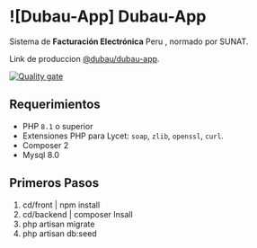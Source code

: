 # ![Dubau-App] Dubau-App
Sistema de **Facturación Electrónica** Peru , normado por SUNAT.   

Link de produccion [@dubau/dubau-app](http://dubaumetalindustria.com/dubau/).

[![Quality gate](https://sonarcloud.io/api/project_badges/quality_gate?project=thegreenter_greenter)](https://sonarcloud.io/dashboard?id=thegreenter_greenter)

## Requerimientos
- PHP `8.1` o superior
- Extensiones PHP para Lycet: `soap`, `zlib`, `openssl`, `curl`.
- Composer 2
- Mysql 8.0

## Primeros Pasos
1. cd/front | npm install
2. cd/backend | composer Insall
3. php artisan migrate
4. php artisan db:seed
